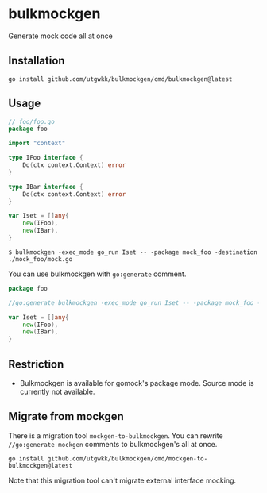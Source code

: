 # bulkmockgen

Generate mock code all at once

## Installation

```
go install github.com/utgwkk/bulkmockgen/cmd/bulkmockgen@latest
```

## Usage

```go
// foo/foo.go
package foo

import "context"

type IFoo interface {
	Do(ctx context.Context) error
}

type IBar interface {
	Do(ctx context.Context) error
}

var Iset = []any{
	new(IFoo),
	new(IBar),
}
```

```
$ bulkmockgen -exec_mode go_run Iset -- -package mock_foo -destination ./mock_foo/mock.go
```

You can use bulkmockgen with `go:generate` comment.

```go
package foo

//go:generate bulkmockgen -exec_mode go_run Iset -- -package mock_foo -destination ./mock_foo/mock.go

var Iset = []any{
	new(IFoo),
	new(IBar),
}
```

## Restriction

- Bulkmockgen is available for gomock's package mode. Source mode is currently not available.

## Migrate from mockgen

There is a migration tool `mockgen-to-bulkmockgen`. You can rewrite `//go:generate mockgen` comments to bulkmockgen's all at once.

```
go install github.com/utgwkk/bulkmockgen/cmd/mockgen-to-bulkmockgen@latest
```

Note that this migration tool can't migrate external interface mocking.
